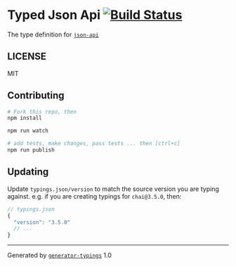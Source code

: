 # Typed Json Api  [![Build Status](https://travis-ci.org/EricPMulligan/typed-json-api.svg?branch=master)](https://travis-ci.org/EricPMulligan/typed-json-api)


The type definition for [`json-api`]()

## LICENSE

MIT

## Contributing

```sh
# Fork this repo, then
npm install

npm run watch

# add tests, make changes, pass tests ... then [ctrl+c]
npm run publish
```

## Updating

Update `typings.json/version` to match the source version you are typing against.
e.g. if you are creating typings for `chai@3.5.0`, then:

```js
// typings.json
{
  "version": "3.5.0"
  // ...
}
```

----

Generated by [`generator-typings`](https://github.com/typings/generator-typings) 1.0
